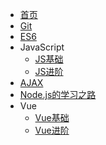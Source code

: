 * [首页](/README)
* [Git](zh-cn/git)
* [ES6](zh-cn/es6)
* JavaScript
    * [JS基础](zh-cn/basejs)
    * [JS进阶](zh-cn/seniorjs)
* [AJAX](zh-cn/ajax)
* [Node.js的学习之路](zh-cn/node)
* Vue
    * [Vue基础](zh-cn/basevue)
    * [Vue进阶](zh-cn/seniorvue)
